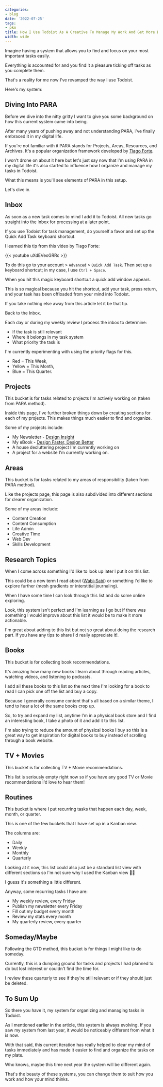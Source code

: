 ```yaml
---
categories:
- blog
date: '2022-07-25'
tags:
- pkm
title: How I Use Todoist As A Creative To Manage My Work And Get More Done
width: wide
---
```


Imagine having a system that allows you to find and focus on your most important tasks easily. 

Everything is accounted for and you find it a pleasure ticking off tasks as you complete them. 

That's a reality for me now I've revamped the way I use Todoist. 

Here's my system:

## Diving Into PARA
Before we dive into the nitty gritty I want to give you some background on how this current system came into being.

After many years of pushing away and not understanding PARA, I've finally embraced it in my digital life.

If you're not familiar with it PARA stands for Projects, Areas, Resources, and Archives. It's a popular organization framework developed by [Tiago Forte](https://fortelabs.co/blog/para/).

I won't drone on about it here but let's just say now that I'm using PARA in my digital life it's also started to influence how I organize and manage my tasks in Todoist. 

What this means is you'll see elements of PARA in this setup. 

Let's dive in.

## Inbox

As soon as a new task comes to mind I add it to Todoist. All new tasks go straight into the Inbox for processing at a later point.

If you use Todoist for task management, do yourself a favor and set up the Quick Add Task keyboard shortcut. 

I learned this tip from this video by Tiago Forte:

{{< youtube uXdEVeoGRRc >}}

To do this go to your account > `Advanced` > `Quick Add Task`. Then set up a keyboard shortcut; in my case, I use `Ctrl + Space`.

When you hit this magic keyboard shortcut a quick add window appears. 

This is so magical because you hit the shortcut, add your task, press return, and your task has been offloaded from your mind into Todoist.

If you take nothing else away from this article let it be that tip.

Back to the Inbox. 

Each day or during my weekly review I process the inbox to determine:
- If the task is still relevant
- Where it belongs in my task system
- What priority the task is

I'm currently experimenting with using the priority flags for this.
- Red = This Week, 
- Yellow = This Month, 
- Blue = This Quarter.

## Projects
This bucket is for tasks related to projects I'm actively working on (taken from PARA method).

Inside this page, I've further broken things down by creating sections for each of my projects. This makes things much easier to find and organize.

Some of my projects include: 
- My Newsletter - [Design Insight](https://designinsight.substack.com/)
- My eBook - [Design Faster, Design Better](https://designfaster.netlify.app/)
- A house decluttering project I'm currently working on
- A project for a website I'm currently working on.

## Areas
This bucket is for tasks related to my areas of responsibility (taken from PARA method). 

Like the projects page, this page is also subdivided into different sections for clearer organization.

Some of my areas include: 
- Content Creation
- Content Consumption
- Life Admin
- Creative Time
- Web Dev
- Skills Development

## Research Topics
When I come across something I'd like to look up later I put it on this list. 

This could be a new term I read about ([Wabi-Sabi](https://en.wikipedia.org/wiki/Wabi-sabi)) or something I'd like to explore further (mesh gradients or interstitial journaling).

When I have some time I can look through this list and do some online exploring. 

Look, this system isn't perfect and I'm learning as I go but if there was something I would improve about this list it would be to make it more actionable.

I'm great about adding to this list but not so great about doing the research part. If you have any tips to share I'd really appreciate it!.

## Books
This bucket is for collecting book recommendations.

It's amazing how many new books I learn about through reading articles, watching videos, and listening to podcasts. 

I add all these books to this list so the next time I'm looking for a book to read I can pick one off the list and buy a copy.

Because I generally consume content that's all based on a similar theme, I tend to hear a lot of the same books crop up.

So, to try and expand my list, anytime I'm in a physical book store and I find an interesting book, I take a photo of it and add it to this list.

I'm also trying to reduce the amount of physical books I buy so this is a great way to get inspiration for digital books to buy instead of scrolling through a book website.

## TV + Movies
This bucket is for collecting TV + Movie recommendations.

This list is seriously empty right now so if you have any good TV or Movie recommendations I'd love to hear them!

## Routines
This bucket is where I put recurring tasks that happen each day, week, month, or quarter.

This is one of the few buckets that I have set up in a Kanban view.

The columns are:
- Daily
- Weekly
- Monthly
- Quarterly

Looking at it now, this list could also just be a standard list view with different sections so I'm not sure why I used the Kanban view 🤷‍♀️

I guess it's something a little different.

Anyway, some recurring tasks I have are:
- My weekly review, every Friday
- Publish my newsletter every Friday
- Fill out my budget every month
- Review my stats every month
- My quarterly review, every quarter

## Someday/Maybe
Following the GTD method, this bucket is for things I might like to do someday. 

Currently, this is a dumping ground for tasks and projects I had planned to do but lost interest or couldn't find the time for.

I review these quarterly to see if they're still relevant or if they should just be deleted.

## To Sum Up
So there you have it, my system for organizing and managing tasks in Todoist. 

As I mentioned earlier in the article, this system is always evolving. If you saw my system from last year, it would be noticeably different from what it is now.

With that said, this current iteration has really helped to clear my mind of tasks immediately and has made it easier to find and organize the tasks on my plate.

Who knows, maybe this time next year the system will be different again. 

That's the beauty of these systems, you can change them to suit how you work and how your mind thinks.